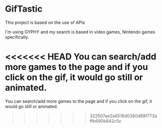 # GifTastic

This project is based on the use of APIs

I'm using GYPHY and my search is based in video games, Nintendo games specifically.

<<<<<<< HEAD
You can search/add more games to the page and if you click on the gif, it would go still or animated.
=======
You can search/add more games to the page and if you click on the gif, it would go still or animated.
>>>>>>> 322507ae2a6518d0360d88f773affb690b842c5c
